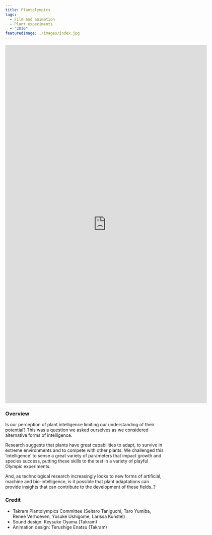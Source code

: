```yaml
---
title: Plantolympics
tags:
  - Film and animation
  - Plant experiments
  - "2016"
featuredImage: ./images/index.jpg
---
```


<iframe src="https://player.vimeo.com/video/197917706?color=ffffff" width="640" height="1138" frameborder="0" webkitallowfullscreen mozallowfullscreen allowfullscreen></iframe>


### Overview

Is our perception of plant intelligence limiting our understanding of their potential? This was a question we asked ourselves as we considered alternative forms of intelligence.

Research suggests that plants have great capabilities to adapt, to survive in extreme environments and to compete with other plants. We challenged this ‘intelligence’ to sense a great variety of parameters that impact growth and species success, putting these skills to the test in a variety of playful Olympic experiments.

And, as technological research increasingly looks to new forms of artificial, machine and bio-intelligence, is it possible that plant adaptations can provide insights that can contribute to the development of these fields..?

### Credit

* Takram Plantolympics Committee (Seitaro Taniguchi, Taro Yumiba, Renee Verhoeven, Yosuke Ushigome, Larissa Kunstel)
* Sound design: Keysuke Oyama (Takram)
* Animation design: Terushige Enatsu (Takram)
